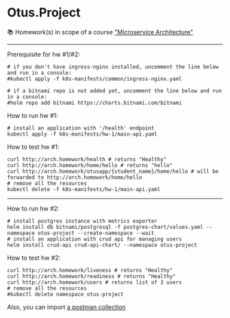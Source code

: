 # Otus.Project
📚 Homework(s) in scope of a course ["Microservice Architecture"](https://otus.ru/lessons/microservice-architecture/)

---

Prerequisite for hw #1/#2:
```console
# if you don't have ingress-nginx installed, uncomment the line below and run in a console:
#kubectl apply -f k8s-manifests/common/ingress-nginx.yaml

# if a bitnami repo is not added yet, uncomment the line below and run in a console:
#helm repo add bitnami https://charts.bitnami.com/bitnami
```

How to run hw #1:
```console
# install an application with '/health' endpoint
kubectl apply -f k8s-manifests/hw-1/main-api.yaml
```

How to test hw #1:
```console
curl http://arch.homework/health # returns "Healthy"
curl http://arch.homework/home/hello # returns "hello"
curl http://arch.homework/otusapp/{student_name}/home/hello # will be forwarded to http://arch.homework/home/hello
# remove all the resources
kubectl delete -f k8s-manifests/hw-1/main-api.yaml
```

---

How to run hw #2:
```console
# install postgres instance with metrics exporter
helm install db bitnami/postgresql -f postgres-chart/values.yaml --namespace otus-project --create-namespace --wait
# install an application with crud api for managing users
helm install crud-api crud-api-chart/ --namespace otus-project
```

How to test hw #2:
```console
curl http://arch.homework/liveness # returns "Healthy"
curl http://arch.homework/readiness # returns "Healthy"
curl http://arch.homework/users # returns list of 3 users
# remove all the resources
#kubectl delete namespace otus-project
```
Also, you can import [a postman collection](https://github.com/Pierta/Otus.Project/blob/develop/k8s-manifests/hw-2/Otus.Project.postman_collection.json)
